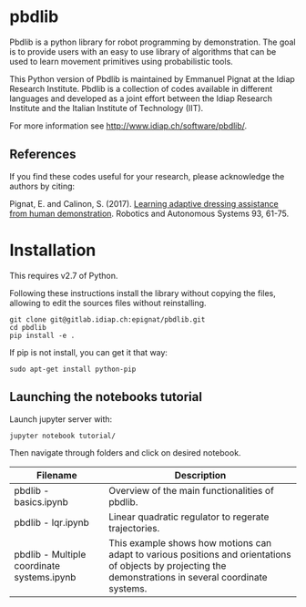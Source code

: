 # pbdlib


Pbdlib is a python library for robot programming by demonstration. The goal is to provide users with an easy to use library of algorithms that can be used to learn movement primitives using probabilistic tools.

This Python version of Pbdlib is maintained by Emmanuel Pignat at the Idiap Research Institute. Pbdlib is a collection of codes available in different languages and developed as a joint effort between the Idiap Research Institute and the Italian Institute of Technology (IIT). 

For more information see http://www.idiap.ch/software/pbdlib/.

## References

If you find these codes useful for your research, please acknowledge the authors by citing:

Pignat, E. and Calinon, S. (2017). [Learning adaptive dressing assistance from human demonstration](http://doi.org/10.1016/j.robot.2017.03.017). Robotics and Autonomous Systems 93, 61-75.


# Installation

This requires v2.7 of Python.

Following these instructions install the library without copying the files, allowing to edit the sources files without reinstalling.

    git clone git@gitlab.idiap.ch:epignat/pbdlib.git
    cd pbdlib
    pip install -e .

If pip is not install, you can get it that way:

    sudo apt-get install python-pip

## Launching the notebooks tutorial

Launch jupyter server with:

    jupyter notebook tutorial/

Then navigate through folders and click on desired notebook.

| Filename | Description |
|----------|-------------|
| pbdlib - basics.ipynb| Overview of the main functionalities of pbdlib.|
| pbdlib - lqr.ipynb| Linear quadratic regulator to regerate trajectories.|
| pbdlib - Multiple coordinate systems.ipynb| This example shows how motions can adapt to various positions and orientations of objects by projecting the demonstrations in several coordinate systems.|

